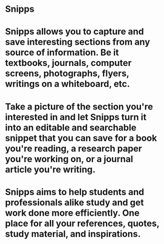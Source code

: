 # Snipps

# Snipps allows you to capture and save interesting sections from any source of information. Be it textbooks, journals, computer screens, photographs, flyers, writings on a whiteboard, etc.

# Take a picture of the section you're interested in and let Snipps turn it into an editable and searchable snippet that you can save for a book you're reading, a research paper you're working on, or a journal article you're writing.

# Snipps aims to help students and professionals alike study and get work done more efficiently. One place for all your references, quotes, study material, and inspirations.
